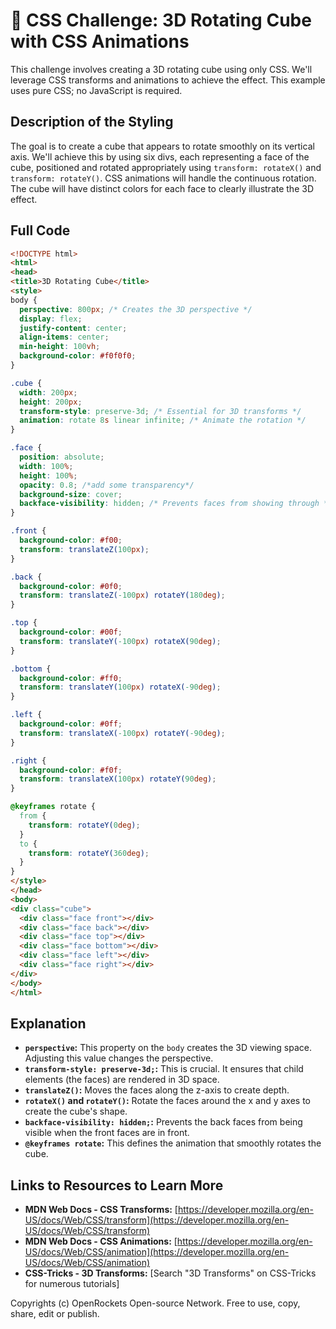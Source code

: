 # 🐞 CSS Challenge:  3D Rotating Cube with CSS Animations


This challenge involves creating a 3D rotating cube using only CSS.  We'll leverage CSS transforms and animations to achieve the effect.  This example uses pure CSS; no JavaScript is required.


## Description of the Styling

The goal is to create a cube that appears to rotate smoothly on its vertical axis.  We'll achieve this by using six divs, each representing a face of the cube, positioned and rotated appropriately using `transform: rotateX()` and `transform: rotateY()`.  CSS animations will handle the continuous rotation. The cube will have distinct colors for each face to clearly illustrate the 3D effect.


## Full Code


```html
<!DOCTYPE html>
<html>
<head>
<title>3D Rotating Cube</title>
<style>
body {
  perspective: 800px; /* Creates the 3D perspective */
  display: flex;
  justify-content: center;
  align-items: center;
  min-height: 100vh;
  background-color: #f0f0f0;
}

.cube {
  width: 200px;
  height: 200px;
  transform-style: preserve-3d; /* Essential for 3D transforms */
  animation: rotate 8s linear infinite; /* Animate the rotation */
}

.face {
  position: absolute;
  width: 100%;
  height: 100%;
  opacity: 0.8; /*add some transparency*/
  background-size: cover;
  backface-visibility: hidden; /* Prevents faces from showing through */
}

.front {
  background-color: #f00;
  transform: translateZ(100px);
}

.back {
  background-color: #0f0;
  transform: translateZ(-100px) rotateY(180deg);
}

.top {
  background-color: #00f;
  transform: translateY(-100px) rotateX(90deg);
}

.bottom {
  background-color: #ff0;
  transform: translateY(100px) rotateX(-90deg);
}

.left {
  background-color: #0ff;
  transform: translateX(-100px) rotateY(-90deg);
}

.right {
  background-color: #f0f;
  transform: translateX(100px) rotateY(90deg);
}

@keyframes rotate {
  from {
    transform: rotateY(0deg);
  }
  to {
    transform: rotateY(360deg);
  }
}
</style>
</head>
<body>
<div class="cube">
  <div class="face front"></div>
  <div class="face back"></div>
  <div class="face top"></div>
  <div class="face bottom"></div>
  <div class="face left"></div>
  <div class="face right"></div>
</div>
</body>
</html>
```


## Explanation

* **`perspective`:** This property on the `body` creates the 3D viewing space.  Adjusting this value changes the perspective.
* **`transform-style: preserve-3d;`:** This is crucial. It ensures that child elements (the faces) are rendered in 3D space.
* **`translateZ()`:**  Moves the faces along the z-axis to create depth.
* **`rotateX()` and `rotateY()`:** Rotate the faces around the x and y axes to create the cube's shape.
* **`backface-visibility: hidden;`:**  Prevents the back faces from being visible when the front faces are in front.
* **`@keyframes rotate`:** This defines the animation that smoothly rotates the cube.


## Links to Resources to Learn More

* **MDN Web Docs - CSS Transforms:** [https://developer.mozilla.org/en-US/docs/Web/CSS/transform](https://developer.mozilla.org/en-US/docs/Web/CSS/transform)
* **MDN Web Docs - CSS Animations:** [https://developer.mozilla.org/en-US/docs/Web/CSS/animation](https://developer.mozilla.org/en-US/docs/Web/CSS/animation)
* **CSS-Tricks - 3D Transforms:** [Search "3D Transforms" on CSS-Tricks for numerous tutorials]


Copyrights (c) OpenRockets Open-source Network. Free to use, copy, share, edit or publish.

